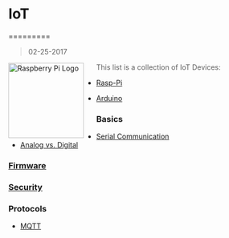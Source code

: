 # IoT
=========
>02-25-2017

<a href="https://www.raspberrypi.org"><img src="https://www.raspberrypi.org/wp-content/uploads/2012/03/raspberry-pi-logo.png" alt="Raspberry Pi Logo" align="left" style="margin-right: 25px" height=150></a>

> This list is a collection of IoT Devices:

* [Rasp-Pi](/rasp-pi/README.md)

* [Arduino](/arduino/README.md)



### Basics

* [Serial Communication](https://learn.sparkfun.com/tutorials/serial-communication)
* [Analog vs. Digital](https://learn.sparkfun.com/tutorials/analog-vs-digital)

### [Firmware](./firmware/README.md)

### [Security](./security/README.md)

### Protocols
 
* [MQTT](./mqtt/README.md)


